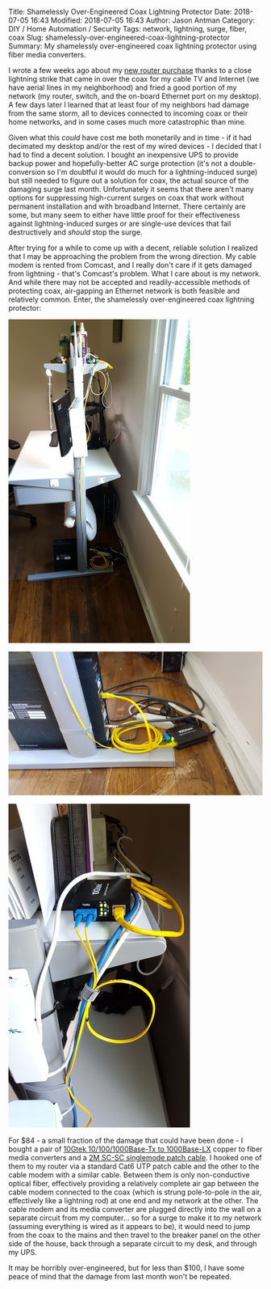 Title: Shamelessly Over-Engineered Coax Lightning Protector
Date: 2018-07-05 16:43
Modified: 2018-07-05 16:43
Author: Jason Antman
Category: DIY / Home Automation / Security
Tags: network, lightning, surge, fiber, coax
Slug: shamelessly-over-engineered-coax-lightning-protector
Summary: My shamelessly over-engineered coax lightning protector using fiber media converters.

I wrote a few weeks ago about my [new router purchase](/2018/06/new-home-router---partaker-i5) thanks to a close lightning strike that came in over the coax for my cable TV and Internet (we have aerial lines in my neighborhood) and fried a good portion of my network (my router, switch, and the on-board Ethernet port on my desktop). A few days later I learned that at least four of my neighbors had damage from the same storm, all to devices connected to incoming coax or their home networks, and in some cases much more catastrophic than mine.

Given what this _could_ have cost me both monetarily and in time - if it had decimated my desktop and/or the rest of my wired devices - I decided that I had to find a decent solution. I bought an inexpensive UPS to provide backup power and hopefully-better AC surge protection (it's not a double-conversion so I'm doubtful it would do much for a lightning-induced surge) but still needed to figure out a solution for coax, the actual source of the damaging surge last month. Unfortunately it seems that there aren't many options for suppressing high-current surges on coax that work without permanent installation and with broadband Internet. There certainly are some, but many seem to either have little proof for their effectiveness against lightning-induced surges or are single-use devices that fail destructively and _should_ stop the surge.

After trying for a while to come up with a decent, reliable solution I realized that I may be approaching the problem from the wrong direction. My cable modem is rented from Comcast, and I really don't care if it gets damaged from lightning - that's Comcast's problem. What I care about is my network. And while there may not be accepted and readily-accessible methods of protecting coax, air-gapping an Ethernet network is both feasible and relatively common. Enter, the shamelessly over-engineered coax lightning protector:

[![side view of my desk with the fiber media converters installed](/GFX/mediaconverter1_sm.jpg)](/GFX/mediaconverter1_med.jpg)

[![close-up of one end of the fiber circuit](/GFX/mediaconverter2_sm.jpg)](/GFX/mediaconverter2_med.jpg)

[![close-up of the other end of the fiber circuit](/GFX/mediaconverter3_sm.jpg)](/GFX/mediaconverter3_med.jpg)

For $84 - a small fraction of the damage that could have been done - I bought a pair of [10Gtek 10/100/1000Base-Tx to 1000Base-LX](https://www.amazon.com/gp/product/B06XZ6CV6W/) copper to fiber media converters and a [2M SC-SC singlemode patch cable](https://www.amazon.com/gp/product/B009938B50/). I hooked one of them to my router via a standard Cat6 UTP patch cable and the other to the cable modem with a similar cable. Between them is only non-conductive optical fiber, effectively providing a relatively complete air gap between the cable modem connected to the coax (which is strung pole-to-pole in the air, effectively like a lightning rod) at one end and my network at the other. The cable modem and its media converter are plugged directly into the wall on a separate circuit from my computer... so for a surge to make it to my network (assuming everything is wired as it appears to be), it would need to jump from the coax to the mains and then travel to the breaker panel on the other side of the house, back through a separate circuit to my desk, and through my UPS.

It may be horribly over-engineered, but for less than $100, I have some peace of mind that the damage from last month won't be repeated.
